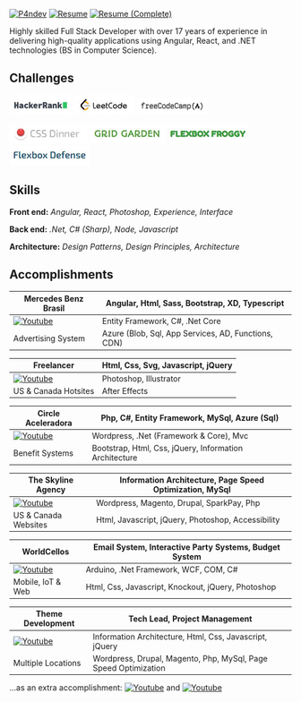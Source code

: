 [![P4ndev](https://img.shields.io/badge/Linkedin-000000.svg?style=for-the-badge&logo=Linkedin&logoColor=white)](https://www.linkedin.com/in/p4ndev)
[![Resume](https://img.shields.io/badge/Resume-000000.svg?style=for-the-badge)](https://github.com/p4ndev/p4ndev/raw/main/gustavo_jaques_resume.pdf)
[![Resume (Complete)](https://img.shields.io/badge/Resume%20(Complete)-000000.svg?style=for-the-badge)](https://github.com/p4ndev/p4ndev/raw/main/gustavo_jaques_resume_complete.pdf)

Highly skilled Full Stack Developer with over 17 years of experience in delivering high-quality applications using Angular, React, and .NET technologies (BS in Computer Science).

## Challenges

[![HackerRank](https://github.com/p4ndev/p4ndev/raw/main/challenges/hackerrank.jpg)](https://www.hackerrank.com/worldcellos)
[![LeetCode](https://github.com/p4ndev/p4ndev/raw/main/challenges/leetcode.jpg)](https://leetcode.com/p4ndev)
[![FreeCodeCamp](https://github.com/p4ndev/p4ndev/raw/main/challenges/free-code-camp-I.jpg)](https://www.freecodecamp.org/P4ndev)

[![Css - General](https://github.com/p4ndev/p4ndev/raw/main/challenges/css-dinner.jpg)](https://flukeout.github.io)
[![Css - Grid](https://github.com/p4ndev/p4ndev/raw/main/challenges/grid-garden.jpg)](https://cssgridgarden.com)
[![Css - Flexbox](https://github.com/p4ndev/p4ndev/raw/main/challenges/flexbox-froggy.jpg)](https://flexboxfroggy.com)
[![Css - Flexbox](https://github.com/p4ndev/p4ndev/raw/main/challenges/flexbox-defense.jpg)](http://www.flexboxdefense.com)

## Skills

**Front end:** _Angular, React, Photoshop, Experience, Interface_

**Back end:** _.Net, C# (Sharp), Node, Javascript_

**Architecture:** _Design Patterns, Design Principles, Architecture_

## Accomplishments

| Mercedes Benz Brasil | Angular, Html, Sass, Bootstrap, XD, Typescript |
| - | - |
| [![Youtube](https://img.shields.io/badge/Watch%20on%20Youtube-FF0000.svg?style=for-the-badge&logo=Youtube&logoColor=white)](https://youtube.com/playlist?list=PLX10LPZ3ZpwYaQexAcBhFwHey8_7DwEcs) | Entity Framework, C#, .Net Core |
| Advertising System | Azure (Blob, Sql, App Services, AD, Functions, CDN) |

| Freelancer | Html, Css, Svg, Javascript, jQuery |
| - | - |
| [![Youtube](https://img.shields.io/badge/Watch%20on%20Youtube-FF0000.svg?style=for-the-badge&logo=Youtube&logoColor=white)](https://youtube.com/playlist?list=PLX10LPZ3ZpwYmTfzsRjGr2r7onfxmKQoE) | Photoshop, Illustrator |
| US & Canada Hotsites | After Effects |

| Circle Aceleradora | Php, C#, Entity Framework, MySql, Azure (Sql) |
| - | - |
| [![Youtube](https://img.shields.io/badge/Watch%20on%20Youtube-FF0000.svg?style=for-the-badge&logo=Youtube&logoColor=white)](https://youtube.com/playlist?list=PLX10LPZ3ZpwaRwYBZHSDFzUUD8FVmdOcW) | Wordpress, .Net (Framework & Core), Mvc |
| Benefit Systems | Bootstrap, Html, Css, jQuery, Information Architecture |

| The Skyline Agency | Information Architecture, Page Speed Optimization, MySql |
| - | - |
| [![Youtube](https://img.shields.io/badge/Watch%20on%20Youtube-FF0000.svg?style=for-the-badge&logo=Youtube&logoColor=white)](https://youtube.com/playlist?list=PLX10LPZ3Zpwa4UQEvZxKtK9-2QpX0J22f) | Wordpress, Magento, Drupal, SparkPay, Php |
| US & Canada Websites | Html, Javascript, jQuery, Photoshop, Accessibility |

| WorldCellos | Email System, Interactive Party Systems, Budget System |
| - | - |
| [![Youtube](https://img.shields.io/badge/Watch%20on%20Youtube-FF0000.svg?style=for-the-badge&logo=Youtube&logoColor=white)](https://youtube.com/playlist?list=PLX10LPZ3Zpwb_wNg0e48fqtUYLrOXGx27) | Arduino, .Net Framework, WCF, COM, C# |
| Mobile, IoT & Web | Html, Css, Javascript, Knockout, jQuery, Photoshop |

| Theme Development | Tech Lead, Project Management |
| - | - |
| [![Youtube](https://img.shields.io/badge/Watch%20on%20Youtube-FF0000.svg?style=for-the-badge&logo=Youtube&logoColor=white)](https://youtube.com/playlist?list=PLX10LPZ3ZpwYH2M1l_qHkiYdfdyv2Bi4I) | Information Architecture, Html, Css, Javascript, jQuery |
| Multiple Locations | Wordpress, Drupal, Magento, Php, MySql, Page Speed Optimization |

...as an extra accomplishment: [![Youtube](https://img.shields.io/badge/React%20Native%20App-FF0000.svg?style=for-the-badge&logo=Youtube&logoColor=white)](https://youtube.com/playlist?list=PLX10LPZ3ZpwbmwpbsSwrn_8uYlkKiVtDb) and [![Youtube](https://img.shields.io/badge/Mainframe%20Api%20Architect-FF0000.svg?style=for-the-badge&logo=Youtube&logoColor=white)](https://youtube.com/playlist?list=PLX10LPZ3ZpwancyWAjqUV8Y21yQQeYHmO)

